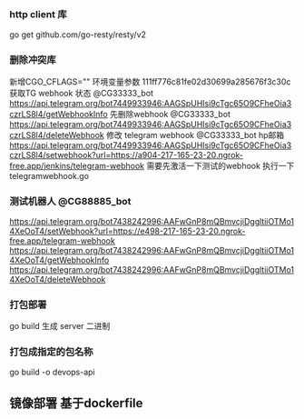 ### http client 库
go get github.com/go-resty/resty/v2
### 删除冲突库
新增CGO_CFLAGS="" 环境变量参数
111ff776c81fe02d30699a285676f3c30c
获取TG webhook 状态 @CG33333_bot
https://api.telegram.org/bot7449933946:AAGSpUHIsi9cTgc65O9CFheOia3czrLS8l4/getWebhookInfo
先删除webhook @CG33333_bot
https://api.telegram.org/bot7449933946:AAGSpUHIsi9cTgc65O9CFheOia3czrLS8l4/deleteWebhook
修改 telegram webhook  @CG33333_bot hp邮箱
https://api.telegram.org/bot7449933946:AAGSpUHIsi9cTgc65O9CFheOia3czrLS8l4/setwebhook?url=https://a904-217-165-23-20.ngrok-free.app/jenkins/telegram-webhook
需要先激活一下测试的webhook  执行一下 telegramwebhook.go
### 测试机器人 @CG88885_bot
https://api.telegram.org/bot7438242996:AAFwGnP8mQBmvcjiDggltiiOTMo14XeOoT4/setWebhook?url=https://e498-217-165-23-20.ngrok-free.app/telegram-webhook
https://api.telegram.org/bot7438242996:AAFwGnP8mQBmvcjiDggltiiOTMo14XeOoT4/getWebhookInfo
https://api.telegram.org/bot7438242996:AAFwGnP8mQBmvcjiDggltiiOTMo14XeOoT4/deleteWebhook
### 打包部署
go build  生成 server 二进制
### 打包成指定的包名称
go build -o devops-api
## 镜像部署 基于dockerfile 

